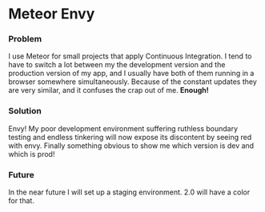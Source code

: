 Meteor Envy
===========

### Problem
I use Meteor for small projects that apply Continuous Integration. I tend to have to switch a lot between my the development version and the production version of my app, and I usually have both of them running in a browser somewhere simultaneously. Because of the constant updates they are very similar, and it confuses the crap out of me. **Enough!**

### Solution
Envy! My poor development environment suffering ruthless boundary testing and endless tinkering will now expose its discontent by seeing red with envy. Finally something obvious to show me which version is dev and which is prod!

### Future
In the near future I will set up a staging environment. 2.0 will have a color for that.
